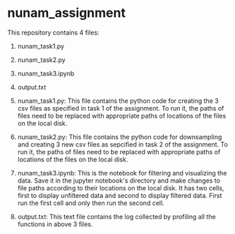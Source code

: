 # nunam_assignment
This repository contains 4 files:
1. nunam_task1.py
2. nunam_task2.py
3. nunam_task3.ipynb
4. output.txt

1. nunam_task1.py: This file contains the python code for creating the 3 csv files as specified in task 1 of the assignment. To run it, the paths of files need to be replaced with appropriate paths of locations of the files on the local disk.
2. nunam_task2.py: This file contains the python code for downsampling and creating 3 new csv files as sepcified in task 2 of the assignment. To run it, the paths of files need to be replaced with appropriate paths of locations of the files on the local disk.
3. nunam_task3.ipynb: This is the notebook for filtering and visualizing the data. Save it in the jupyter notebook's directory and make changes to file paths according to their locations on the local disk. It has two cells, first to display unfiltered data and second to display filtered data. First run the first cell and only then run the second cell.
4. output.txt: This text file contains the log collected by profiling all the functions in above 3 files.

